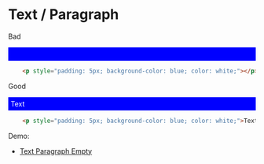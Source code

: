 # Text / Paragraph
<div class="flex flex-wrap">
<div class="w-1/6">
	<p>
		Bad
	<p>
</div>
<div class="w-2/6">
	<p style="padding: 5px; background-color: blue; color: white;">&nbsp;</p>
</div>
<div class="w-3/6">

``` html
	<p style="padding: 5px; background-color: blue; color: white;"></p>
```
</div>
<div class="w-1/6">
	<p>
		Good
	<p>
</div>
<div class="w-2/6">
	<p style="padding: 5px; background-color: blue; color: white;">Text</p>
</div>
<div class="w-3/6">

``` html
	<p style="padding: 5px; background-color: blue; color: white;">Text</p>
```
</div>
</div>


Demo:

- [Text Paragraph Empty](/demo/text-p-empty)
